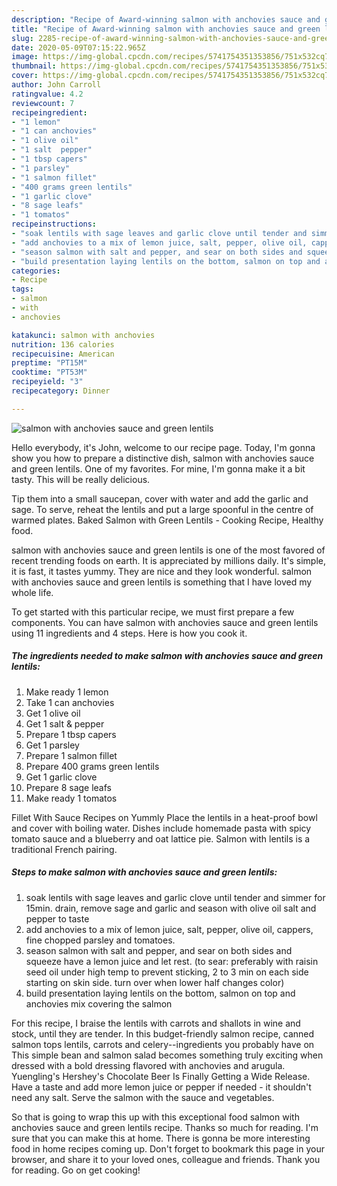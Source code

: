 ```yaml
---
description: "Recipe of Award-winning salmon with anchovies sauce and green lentils"
title: "Recipe of Award-winning salmon with anchovies sauce and green lentils"
slug: 2285-recipe-of-award-winning-salmon-with-anchovies-sauce-and-green-lentils
date: 2020-05-09T07:15:22.965Z
image: https://img-global.cpcdn.com/recipes/5741754351353856/751x532cq70/salmon-with-anchovies-sauce-and-green-lentils-recipe-main-photo.jpg
thumbnail: https://img-global.cpcdn.com/recipes/5741754351353856/751x532cq70/salmon-with-anchovies-sauce-and-green-lentils-recipe-main-photo.jpg
cover: https://img-global.cpcdn.com/recipes/5741754351353856/751x532cq70/salmon-with-anchovies-sauce-and-green-lentils-recipe-main-photo.jpg
author: John Carroll
ratingvalue: 4.2
reviewcount: 7
recipeingredient:
- "1 lemon"
- "1 can anchovies"
- "1 olive oil"
- "1 salt  pepper"
- "1 tbsp capers"
- "1 parsley"
- "1 salmon fillet"
- "400 grams green lentils"
- "1 garlic clove"
- "8 sage leafs"
- "1 tomatos"
recipeinstructions:
- "soak lentils with sage leaves and garlic clove until tender and simmer for 15min. drain, remove sage and garlic and season with olive oil salt and pepper to taste"
- "add anchovies to a mix of lemon juice, salt, pepper, olive oil, cappers, fine chopped parsley and tomatoes."
- "season salmon with salt and pepper, and sear on both sides and squeeze have a lemon juice and let rest. (to sear: preferably with raisin seed oil under high temp to prevent sticking, 2 to 3 min on each side starting on skin side. turn over when lower half changes color)"
- "build presentation laying lentils on the bottom, salmon on top and anchovies mix covering the salmon"
categories:
- Recipe
tags:
- salmon
- with
- anchovies

katakunci: salmon with anchovies 
nutrition: 136 calories
recipecuisine: American
preptime: "PT15M"
cooktime: "PT53M"
recipeyield: "3"
recipecategory: Dinner

---
```



![salmon with anchovies sauce and green lentils](https://img-global.cpcdn.com/recipes/5741754351353856/751x532cq70/salmon-with-anchovies-sauce-and-green-lentils-recipe-main-photo.jpg)

Hello everybody, it's John, welcome to our recipe page. Today, I'm gonna show you how to prepare a distinctive dish, salmon with anchovies sauce and green lentils. One of my favorites. For mine, I'm gonna make it a bit tasty. This will be really delicious.

Tip them into a small saucepan, cover with water and add the garlic and sage. To serve, reheat the lentils and put a large spoonful in the centre of warmed plates. Baked Salmon with Green Lentils - Cooking Recipe, Healthy food.

salmon with anchovies sauce and green lentils is one of the most favored of recent trending foods on earth. It is appreciated by millions daily. It's simple, it is fast, it tastes yummy. They are nice and they look wonderful. salmon with anchovies sauce and green lentils is something that I have loved my whole life.


To get started with this particular recipe, we must first prepare a few components. You can have salmon with anchovies sauce and green lentils using 11 ingredients and 4 steps. Here is how you cook it.

<!--inarticleads1-->

##### The ingredients needed to make salmon with anchovies sauce and green lentils:

1. Make ready 1 lemon
1. Take 1 can anchovies
1. Get 1 olive oil
1. Get 1 salt &amp; pepper
1. Prepare 1 tbsp capers
1. Get 1 parsley
1. Prepare 1 salmon fillet
1. Prepare 400 grams green lentils
1. Get 1 garlic clove
1. Prepare 8 sage leafs
1. Make ready 1 tomatos


Fillet With Sauce Recipes on Yummly Place the lentils in a heat-proof bowl and cover with boiling water. Dishes include homemade pasta with spicy tomato sauce and a blueberry and oat lattice pie. Salmon with lentils is a traditional French pairing. 

<!--inarticleads2-->

##### Steps to make salmon with anchovies sauce and green lentils:

1. soak lentils with sage leaves and garlic clove until tender and simmer for 15min. drain, remove sage and garlic and season with olive oil salt and pepper to taste
1. add anchovies to a mix of lemon juice, salt, pepper, olive oil, cappers, fine chopped parsley and tomatoes.
1. season salmon with salt and pepper, and sear on both sides and squeeze have a lemon juice and let rest. (to sear: preferably with raisin seed oil under high temp to prevent sticking, 2 to 3 min on each side starting on skin side. turn over when lower half changes color)
1. build presentation laying lentils on the bottom, salmon on top and anchovies mix covering the salmon


For this recipe, I braise the lentils with carrots and shallots in wine and stock, until they are tender. In this budget-friendly salmon recipe, canned salmon tops lentils, carrots and celery--ingredients you probably have on This simple bean and salmon salad becomes something truly exciting when dressed with a bold dressing flavored with anchovies and arugula. Yuengling&#39;s Hershey&#39;s Chocolate Beer Is Finally Getting a Wide Release. Have a taste and add more lemon juice or pepper if needed - it shouldn&#39;t need any salt. Serve the salmon with the sauce and vegetables. 

So that is going to wrap this up with this exceptional food salmon with anchovies sauce and green lentils recipe. Thanks so much for reading. I'm sure that you can make this at home. There is gonna be more interesting food in home recipes coming up. Don't forget to bookmark this page in your browser, and share it to your loved ones, colleague and friends. Thank you for reading. Go on get cooking!
